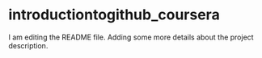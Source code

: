 # introductiontogithub_coursera
I am editing the README file. Adding some more details about the project description.
